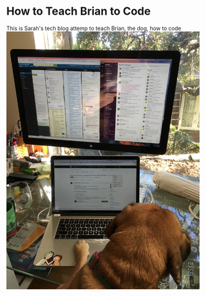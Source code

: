 # How to Teach Brian to Code

This is Sarah's tech blog attemp to teach Brian, the dog, how to code
![Brian coding ruby](https://github.com/sarahkwak/sarahkwak.github.io/blob/master/blog/stylesheets/bri_computer.JPG)

